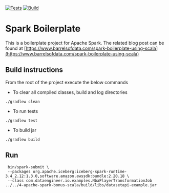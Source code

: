 [![Tests](https://barrelsofdata.com/api/v1/git/action/status/fetch/barrelsofdata/spark-boilerplate/tests)](https://git.barrelsofdata.com/barrelsofdata/spark-boilerplate/actions?workflow=workflow.yaml)
[![Build](https://barrelsofdata.com/api/v1/git/action/status/fetch/barrelsofdata/spark-boilerplate/build)](https://git.barrelsofdata.com/barrelsofdata/spark-boilerplate/actions?workflow=workflow.yaml)

# Spark Boilerplate
This is a boilerplate project for Apache Spark. The related blog post can be found at [https://www.barrelsofdata.com/spark-boilerplate-using-scala](https://www.barrelsofdata.com/spark-boilerplate-using-scala)

## Build instructions
From the root of the project execute the below commands
- To clear all compiled classes, build and log directories
```shell script
./gradlew clean
```
- To run tests
```shell script
./gradlew test
```
- To build jar
```shell script
./gradlew build
```

## Run
```shell script
 bin/spark-submit \
 --packages org.apache.iceberg:iceberg-spark-runtime-3.4_2.12:1.3.0,software.amazon.awssdk:bundle:2.20.18 \
 --class com.dataengineer.io.examples.NbaPlayerTransformationJob ../../4-apache-spark-bonus-scala/build/libs/datasetapi-example.jar
```